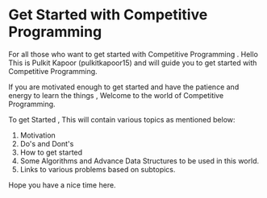 # Get Started with Competitive Programming
For all those who want to get started with Competitive Programming .
Hello This is Pulkit Kapoor (pulkitkapoor15) and will guide you to get started with Competitive Programming.

If you are motivated enough to get started and have the patience and energy to learn the things , Welcome to the world of Competitive Programming.

To get Started , This will contain various topics as mentioned below:

1. Motivation
2. Do's and Dont's
3. How to get started
4. Some Algorithms and Advance Data Structures to be used in this world.
5. Links to various problems based on subtopics.

Hope you have a nice time here.
